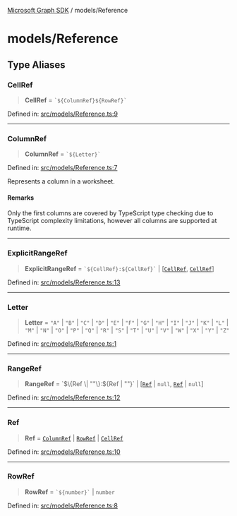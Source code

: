 [Microsoft Graph SDK](../README.md) / models/Reference

# models/Reference

## Type Aliases

### CellRef

> **CellRef** = `` `${ColumnRef}${RowRef}` ``

Defined in: [src/models/Reference.ts:9](https://github.com/Future-Secure-AI/sharepoint-workbook/blob/main/src/models/Reference.ts#L9)

***

### ColumnRef

> **ColumnRef** = `` `${Letter}` ``

Defined in: [src/models/Reference.ts:7](https://github.com/Future-Secure-AI/sharepoint-workbook/blob/main/src/models/Reference.ts#L7)

Represents a column in a worksheet.

#### Remarks

Only the first columns are covered by TypeScript type checking due to TypeScript complexity limitations, however all columns are supported at runtime.

***

### ExplicitRangeRef

> **ExplicitRangeRef** = `` `${CellRef}:${CellRef}` `` \| \[[`CellRef`](#cellref), [`CellRef`](#cellref)\]

Defined in: [src/models/Reference.ts:13](https://github.com/Future-Secure-AI/sharepoint-workbook/blob/main/src/models/Reference.ts#L13)

***

### Letter

> **Letter** = `"A"` \| `"B"` \| `"C"` \| `"D"` \| `"E"` \| `"F"` \| `"G"` \| `"H"` \| `"I"` \| `"J"` \| `"K"` \| `"L"` \| `"M"` \| `"N"` \| `"O"` \| `"P"` \| `"Q"` \| `"R"` \| `"S"` \| `"T"` \| `"U"` \| `"V"` \| `"W"` \| `"X"` \| `"Y"` \| `"Z"`

Defined in: [src/models/Reference.ts:1](https://github.com/Future-Secure-AI/sharepoint-workbook/blob/main/src/models/Reference.ts#L1)

***

### RangeRef

> **RangeRef** = \`$\{Ref \| ""\}:$\{Ref \| ""\}\` \| \[[`Ref`](#ref) \| `null`, [`Ref`](#ref) \| `null`\]

Defined in: [src/models/Reference.ts:12](https://github.com/Future-Secure-AI/sharepoint-workbook/blob/main/src/models/Reference.ts#L12)

***

### Ref

> **Ref** = [`ColumnRef`](#columnref) \| [`RowRef`](#rowref) \| [`CellRef`](#cellref)

Defined in: [src/models/Reference.ts:10](https://github.com/Future-Secure-AI/sharepoint-workbook/blob/main/src/models/Reference.ts#L10)

***

### RowRef

> **RowRef** = `` `${number}` `` \| `number`

Defined in: [src/models/Reference.ts:8](https://github.com/Future-Secure-AI/sharepoint-workbook/blob/main/src/models/Reference.ts#L8)
